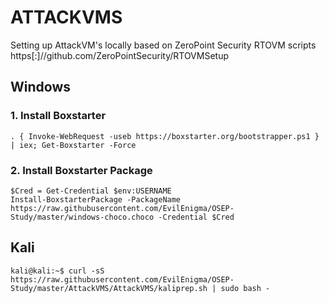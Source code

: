 # ATTACKVMS

Setting up AttackVM's locally based on ZeroPoint Security RTOVM scripts https[:]//github.com/ZeroPointSecurity/RTOVMSetup 

## Windows

<!----

This script is based on https://github.com/ZeroPointSecurity/RTOVMSetup but modified for working with OSEP with local windows dev

--->

### 1. Install Boxstarter
```
. { Invoke-WebRequest -useb https://boxstarter.org/bootstrapper.ps1 } | iex; Get-Boxstarter -Force
```

### 2. Install Boxstarter Package
```
$Cred = Get-Credential $env:USERNAME
Install-BoxstarterPackage -PackageName https://raw.githubusercontent.com/EvilEnigma/OSEP-Study/master/windows-choco.choco -Credential $Cred
```

## Kali
```
kali@kali:~$ curl -sS https://raw.githubusercontent.com/EvilEnigma/OSEP-Study/master/AttackVMS/AttackVMS/kaliprep.sh | sudo bash -
```
